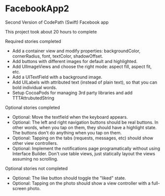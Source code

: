 FacebookApp2
============

Second Version of CodePath (Swift) Facebook app

This project took about 20 hours to complete

Required stories completed

* Add a container view and modify properties: backgroundColor, cornerRadius, font, textColor, shadowOffset.
* Add buttons with different images for default and highlighted.
* Add UIImageViews and choose the right mode: aspect fill, aspect fit, etc.
* Add a UITextField with a background image.
* Add UILabels with attributed text (instead of plain text), so that you can bold individual words.
* Setup CocoaPods for managing 3rd party libraries and add TTTAttrubutedString

Optional stories completed

* Optional: Move the textfield when the keyboard appears.
* Optional: The left and right navigation buttons should be real buttons. In other words, when you tap on them, they should have a highlight state. The buttons don't do anything when you tap on them.
* Optional: Tapping on the tabs (requests, messages, etc) should show other view controllers.
* Optional: Implement the notifications page programatically without using Interface Builder. Don't use table views, just statically layout the views assuming no scrolling.

Optional stories not completed
* Optional: The like button should toggle the "liked" state.
* Optional: Tapping on the photo should show a view controller with a full-screen photo. 

